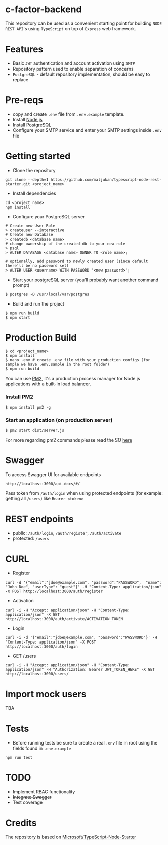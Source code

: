 # c-factor-backend

This repository can be used as a convenient starting point for building
`NODE REST API`'s using `TypeScript` on top of `Express` web framework.  

# Features
 - Basic `JWT` authentication and account activation using `SMTP`
 - Repository pattern used to enable separation of concerns
 - `PostgreSQL` - default repository implementation, should be easy to replace
 
# Pre-reqs
- copy and create `.env` file from `.env.example` template.
- Install [Node.js](https://nodejs.org/en/)
- Install [PostgreSQL](https://www.postgresql.org/)
- Configure your SMTP service and enter your SMTP settings inside `.env` file

# Getting started
- Clone the repository
```
git clone --depth=1 https://github.com/maljukan/typescript-node-rest-starter.git <project_name>
```
- Install dependencies
```
cd <project_name>
npm install
```
- Configure your PostgreSQL server
```
# Create new User Role
> createuser --interactive
# Create new Database
> createdb <database name>
# change ownership of the created db to your new role
> psql
> ALTER DATABASE <database name> OWNER TO <role name>;

# optionally, add password to newly created user (since default there'll be no password set)
> ALTER USER <username> WITH PASSWORD '<new password>';

```
- Start your postgreSQL server (you'll probably want another command prompt)
```
$ postgres -D /usr/local/var/postgres
```
- Build and run the project
```
$ npm run build
$ npm start
```

# Production Build
```
$ cd <project_name>
$ npm install
$ nano .env # create .env file with your production configs (for sample we have .env.sample in the root folder)
$ npm run build
```

You can use [PM2](https://github.com/Unitech/pm2), it's a production process manager for Node.js applications with a built-in load balancer.

### Install PM2

`$ npm install pm2 -g`

### Start an application (on production server)

`$ pm2 start dist/server.js`

For more regarding pm2 commands please read the SO [here](https://stackoverflow.com/a/40254977)

# Swagger
To access Swagger UI for available endpoints
```
http://localhost:3000/api-docs/#/
```
Pass token from `/auth/login` when using protected endpoints (for example: getting all `/users`) like `Bearer <token>`

# REST endpoints
- public: `/auth/login`, `/auth/register`, `/auth/activate`
- protected: `/users`

# CURL
- Register
```
curl -d '{"email":"jdoe@example.com", "password":"PASSWORD",  "name": "John Doe", "userType": "guest"}' -H "Content-Type: application/json" -X POST http://localhost:3000/auth/register
```
- Activation
```
curl -i -H "Accept: application/json" -H "Content-Type: application/json" -X GET http://localhost:3000/auth/activate/ACTIVATION_TOKEN
```
- Login
```
curl -i -d '{"email":"jdoe@example.com", "password":"PASSWORD"}' -H "Content-Type: application/json" -X POST http://localhost:3000/auth/login
```
- GET /users
```
curl -i -H "Accept: application/json" -H "Content-Type: application/json" -H "Authorization: Bearer JWT_TOKEN_HERE" -X GET http://localhost:3000/users/
```

# Import mock users
TBA

# Tests
* Before running tests be sure to create a real `.env` file in root using the fields found in `.env.example`
```
npm run test
```

# TODO
- Implement RBAC functionality
- ~~Integrate Swagger~~
- Test coverage

# Credits
The repository is based on [Microsoft/TypeScript-Node-Starter
](https://github.com/Microsoft/TypeScript-Node-Starter)